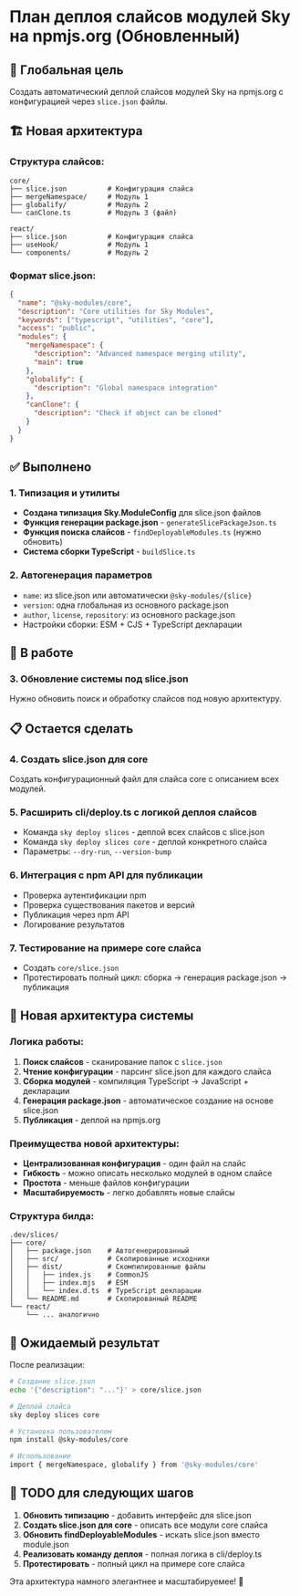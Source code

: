 # План деплоя слайсов модулей Sky на npmjs.org (Обновленный)

## 🎯 Глобальная цель
Создать автоматический деплой слайсов модулей Sky на npmjs.org с конфигурацией через `slice.json` файлы.

## 🏗️ Новая архитектура

### Структура слайсов:
```
core/
├── slice.json          # Конфигурация слайса
├── mergeNamespace/     # Модуль 1
├── globalify/          # Модуль 2
└── canClone.ts         # Модуль 3 (файл)

react/
├── slice.json          # Конфигурация слайса
├── useHook/            # Модуль 1
└── components/         # Модуль 2
```

### Формат slice.json:
```json
{
  "name": "@sky-modules/core",
  "description": "Core utilities for Sky Modules",
  "keywords": ["typescript", "utilities", "core"],
  "access": "public",
  "modules": {
    "mergeNamespace": {
      "description": "Advanced namespace merging utility",
      "main": true
    },
    "globalify": {
      "description": "Global namespace integration"
    },
    "canClone": {
      "description": "Check if object can be cloned"
    }
  }
}
```

## ✅ Выполнено

### 1. Типизация и утилиты
- **Создана типизация Sky.ModuleConfig** для slice.json файлов
- **Функция генерации package.json** - `generateSlicePackageJson.ts`
- **Функция поиска слайсов** - `findDeployableModules.ts` (нужно обновить)
- **Система сборки TypeScript** - `buildSlice.ts`

### 2. Автогенерация параметров
- `name`: из slice.json или автоматически `@sky-modules/{slice}`
- `version`: одна глобальная из основного package.json
- `author`, `license`, `repository`: из основного package.json
- Настройки сборки: ESM + CJS + TypeScript декларации

## 🚧 В работе

### 3. Обновление системы под slice.json
Нужно обновить поиск и обработку слайсов под новую архитектуру.

## 📋 Остается сделать

### 4. Создать slice.json для core
Создать конфигурационный файл для слайса core с описанием всех модулей.

### 5. Расширить cli/deploy.ts с логикой деплоя слайсов
- Команда `sky deploy slices` - деплой всех слайсов с slice.json
- Команда `sky deploy slices core` - деплой конкретного слайса
- Параметры: `--dry-run`, `--version-bump`

### 6. Интеграция с npm API для публикации
- Проверка аутентификации npm
- Проверка существования пакетов и версий
- Публикация через npm API
- Логирование результатов

### 7. Тестирование на примере core слайса
- Создать `core/slice.json`
- Протестировать полный цикл: сборка → генерация package.json → публикация

## 🎨 Новая архитектура системы

### Логика работы:
1. **Поиск слайсов** - сканирование папок с `slice.json`
2. **Чтение конфигурации** - парсинг slice.json для каждого слайса
3. **Сборка модулей** - компиляция TypeScript → JavaScript + декларации
4. **Генерация package.json** - автоматическое создание на основе slice.json
5. **Публикация** - деплой на npmjs.org

### Преимущества новой архитектуры:
- **Централизованная конфигурация** - один файл на слайс
- **Гибкость** - можно описать несколько модулей в одном слайсе
- **Простота** - меньше файлов конфигурации
- **Масштабируемость** - легко добавлять новые слайсы

### Структура билда:
```
.dev/slices/
├── core/
│   ├── package.json    # Автогенерированный
│   ├── src/            # Скопированные исходники
│   ├── dist/           # Скомпилированные файлы
│   │   ├── index.js    # CommonJS
│   │   ├── index.mjs   # ESM
│   │   └── index.d.ts  # TypeScript декларации
│   └── README.md       # Скопированный README
└── react/
    └── ... аналогично
```

## 🚀 Ожидаемый результат

После реализации:

```bash
# Создание slice.json
echo '{"description": "..."}' > core/slice.json

# Деплой слайса
sky deploy slices core

# Установка пользователем
npm install @sky-modules/core

# Использование
import { mergeNamespace, globalify } from '@sky-modules/core'
```

## 📝 TODO для следующих шагов

1. **Обновить типизацию** - добавить интерфейс для slice.json
2. **Создать slice.json для core** - описать все модули core слайса
3. **Обновить findDeployableModules** - искать slice.json вместо module.json
4. **Реализовать команду деплоя** - полная логика в cli/deploy.ts
5. **Протестировать** - полный цикл на примере core слайса

Эта архитектура намного элегантнее и масштабируемее! 🌟